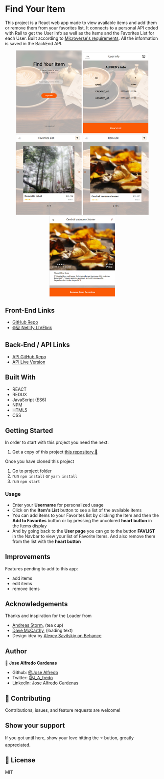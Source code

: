 # Find Your Item
This project is a React web app made to view available items and add them or remove them from your favorites list. It connects to a personal API coded with Rail to get the User info as well as the Items and the Favorites List for each User.
Built according to [Microverse's requirements](https://www.notion.so/Final-Capstone-Project-Find-Your-House-9a424802e7dc48eb8ef40e2ac09397d1).
All the information is saved in the BackEnd API.

<div style="text-align: center;">
<img src="src/assets/F-P_01.png" alt="image" style="zoom: 33%;" />
<img src="src/assets/F-P_02.png" alt="image" style="zoom: 33%;" />
<img src="src/assets/F-P_05.png" alt="image" style="zoom: 33%;" />
<img src="src/assets/F-P_03.png" alt="image" style="zoom: 33%;" />
<img src="src/assets/F-P_04.png" alt="image" style="zoom: 33%;" />
</div>


## Front-End Links
- [GitHub Repo](https://github.com/NewIncome/find_your_item)
- [:globe_with_meridians::computer: Netlify LIVElink](https://find-my-item.netlify.app/)

## Back-End / API Links
- [API GitHub Repo](https://github.com/NewIncome/find-my-item-api)
- [API Live Version](https://findmyitem-api.herokuapp.com)

## Built With 

- REACT
- REDUX
- JavaScript (ES6)
- NPM
- HTML5
- CSS

## Getting Started

In order to start with this project you need the next:

1. Get a copy of this project [this repository :blue_book:](https://github.com/NewIncome/find_your_item/tree/feature/app-w-nodeV12)

Once you have cloned this project
1. Go to project folder
2. run `npm install` or `yarn install`
3. run `npm start`

### Usage

- Enter your **Username** for personalized usage
- Click on the **Item's List** button to see a list of the available items
- You can add items to your Favorites list by clicking the Item and then the **Add to Favorites** button or by pressing the uncolored **heart button** in the Items display
- And by going back to the **User page** you can go to the button **FAVLIST** in the Navbar to view your list of Favorite Items. And also remove them from the list with the **heart button**

## Improvements

Features pending to add to this app:
- add items
- edit items
- remove items

## Acknowledgements
Thanks and inspiration for the Loader from
+ [Andreas Storm](https://codepen.io/avstorm), (tea cup)
+ [Dave McCarthy](https://codepen.io/AsLittleDesign), (loading text)
+ Design idea by [Alexey Savitskiy on Behance](https://www.behance.net/alexey_savitskiy)

## Author
👤 **Jose Alfredo Cardenas**

- Github: [@Jose Alfredo](https://github.com/NewIncome)
- Twitter: [@J_A_fredo](https://twitter.com/J_A_fredo)
- LinkedIn: [Jose Alfredo Cardenas](https://www.linkedin.com/in/j-alfredo-c/)  

## 🤝 Contributing

Contributions, issues, and feature requests are welcome!

## Show your support

If you got until here, show your love hitting the ⭐️ button, greatly appreciated.

## 📝 License

MIT
